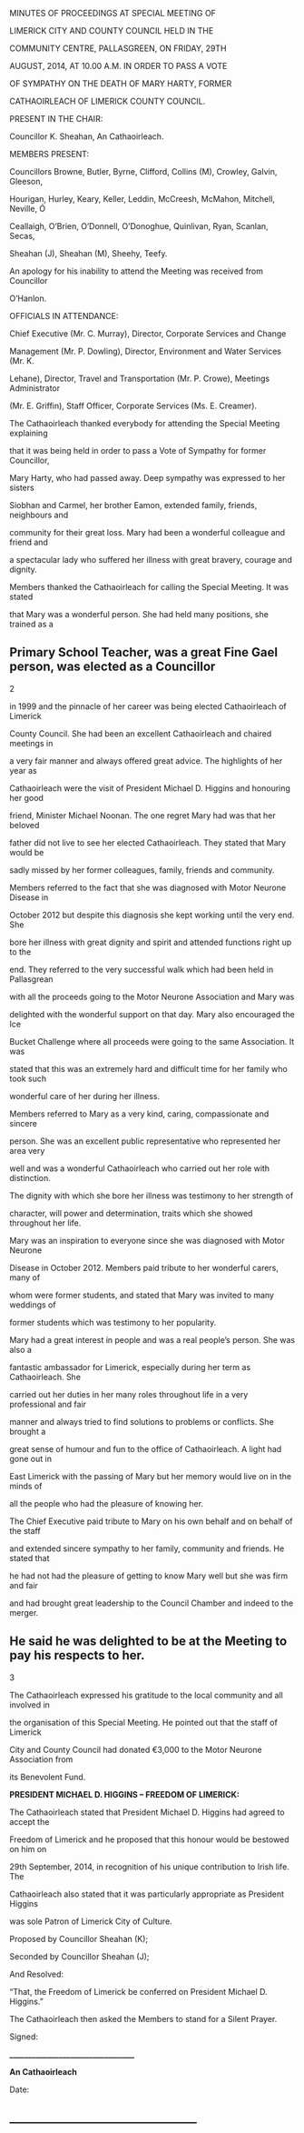MINUTES OF PROCEEDINGS AT SPECIAL MEETING OF

LIMERICK CITY AND COUNTY COUNCIL HELD IN THE

COMMUNITY CENTRE, PALLASGREEN, ON FRIDAY, 29TH

AUGUST, 2014, AT 10.00 A.M. IN ORDER TO PASS A VOTE

OF SYMPATHY ON THE DEATH OF MARY HARTY, FORMER

CATHAOIRLEACH OF LIMERICK COUNTY COUNCIL.

PRESENT IN THE CHAIR:

Councillor K. Sheahan, An Cathaoirleach.

MEMBERS PRESENT:

Councillors Browne, Butler, Byrne, Clifford, Collins (M), Crowley, Galvin, Gleeson,

Hourigan, Hurley, Keary, Keller, Leddin, McCreesh, McMahon, Mitchell, Neville, Ó

Ceallaigh, O’Brien, O’Donnell, O’Donoghue, Quinlivan, Ryan, Scanlan, Secas,

Sheahan (J), Sheahan (M), Sheehy, Teefy.

An apology for his inability to attend the Meeting was received from Councillor

O’Hanlon.

OFFICIALS IN ATTENDANCE:

Chief Executive (Mr. C. Murray), Director, Corporate Services and Change

Management (Mr. P. Dowling), Director, Environment and Water Services (Mr. K.

Lehane), Director, Travel and Transportation (Mr. P. Crowe), Meetings Administrator

(Mr. E. Griffin), Staff Officer, Corporate Services (Ms. E. Creamer).

The Cathaoirleach thanked everybody for attending the Special Meeting explaining

that it was being held in order to pass a Vote of Sympathy for former Councillor,

Mary Harty, who had passed away. Deep sympathy was expressed to her sisters

Siobhan and Carmel, her brother Eamon, extended family, friends, neighbours and

community for their great loss. Mary had been a wonderful colleague and friend and

a spectacular lady who suffered her illness with great bravery, courage and dignity.

Members thanked the Cathaoirleach for calling the Special Meeting. It was stated

that Mary was a wonderful person. She had held many positions, she trained as a

Primary School Teacher, was a great Fine Gael person, was elected as a Councillor
---
2

in 1999 and the pinnacle of her career was being elected Cathaoirleach of Limerick

County Council. She had been an excellent Cathaoirleach and chaired meetings in

a very fair manner and always offered great advice. The highlights of her year as

Cathaoirleach were the visit of President Michael D. Higgins and honouring her good

friend, Minister Michael Noonan. The one regret Mary had was that her beloved

father did not live to see her elected Cathaoirleach. They stated that Mary would be

sadly missed by her former colleagues, family, friends and community.

Members referred to the fact that she was diagnosed with Motor Neurone Disease in

October 2012 but despite this diagnosis she kept working until the very end. She

bore her illness with great dignity and spirit and attended functions right up to the

end. They referred to the very successful walk which had been held in Pallasgrean

with all the proceeds going to the Motor Neurone Association and Mary was

delighted with the wonderful support on that day. Mary also encouraged the Ice

Bucket Challenge where all proceeds were going to the same Association. It was

stated that this was an extremely hard and difficult time for her family who took such

wonderful care of her during her illness.

Members referred to Mary as a very kind, caring, compassionate and sincere

person. She was an excellent public representative who represented her area very

well and was a wonderful Cathaoirleach who carried out her role with distinction.

The dignity with which she bore her illness was testimony to her strength of

character, will power and determination, traits which she showed throughout her life.

Mary was an inspiration to everyone since she was diagnosed with Motor Neurone

Disease in October 2012. Members paid tribute to her wonderful carers, many of

whom were former students, and stated that Mary was invited to many weddings of

former students which was testimony to her popularity.

Mary had a great interest in people and was a real people’s person. She was also a

fantastic ambassador for Limerick, especially during her term as Cathaoirleach. She

carried out her duties in her many roles throughout life in a very professional and fair

manner and always tried to find solutions to problems or conflicts. She brought a

great sense of humour and fun to the office of Cathaoirleach. A light had gone out in

East Limerick with the passing of Mary but her memory would live on in the minds of

all the people who had the pleasure of knowing her.

The Chief Executive paid tribute to Mary on his own behalf and on behalf of the staff

and extended sincere sympathy to her family, community and friends. He stated that

he had not had the pleasure of getting to know Mary well but she was firm and fair

and had brought great leadership to the Council Chamber and indeed to the merger.

He said he was delighted to be at the Meeting to pay his respects to her.
---
3

The Cathaoirleach expressed his gratitude to the local community and all involved in

the organisation of this Special Meeting. He pointed out that the staff of Limerick

City and County Council had donated €3,000 to the Motor Neurone Association from

its Benevolent Fund.

**PRESIDENT MICHAEL D. HIGGINS – FREEDOM OF LIMERICK:**

The Cathaoirleach stated that President Michael D. Higgins had agreed to accept the

Freedom of Limerick and he proposed that this honour would be bestowed on him on

29th September, 2014, in recognition of his unique contribution to Irish life. The

Cathaoirleach also stated that it was particularly appropriate as President Higgins

was sole Patron of Limerick City of Culture.

Proposed by Councillor Sheahan (K);

Seconded by Councillor Sheahan (J);

And Resolved:

“That, the Freedom of Limerick be conferred on President Michael D. Higgins.”

The Cathaoirleach then asked the Members to stand for a Silent Prayer.

Signed:

**\_\_\_\_\_\_\_\_\_\_\_\_\_\_\_\_\_\_\_\_\_\_\_\_\_\_\_\_\_\_\_\_\_**

**An Cathaoirleach**

Date:

**\_\_\_\_\_\_\_\_\_\_\_\_\_\_\_\_\_\_\_\_\_\_\_\_\_\_\_\_\_\_\_\_\_**
---
